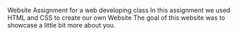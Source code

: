 Website Assignment for a web developing class
In this assignment we used HTML and CSS to create our own Website
The goal of this website was to showcase a little bit more about you.
